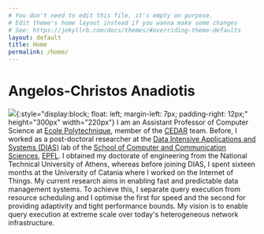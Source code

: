 ```yaml
---
# You don't need to edit this file, it's empty on purpose.
# Edit theme's home layout instead if you wanna make some changes
# See: https://jekyllrb.com/docs/themes/#overriding-theme-defaults
layout: default
title: Home
permalink: /home/
---
```

# Angelos-Christos Anadiotis

![](../photo.png){:style="display:block; float: left; margin-left: 7px; padding-right: 12px;" height="300px" width="220px"}
I am an Assistant Professor of Computer Science at [Ecole Polytechnique](https://www.polytechnique.edu), member of the [CEDAR](https://team.inria.fr/cedar) team.
Before, I worked as a post-doctoral researcher at the [Data Intensive Applications and Systems (DIAS)](https://dias.epfl.ch) lab of the [School of Computer and Communication Sciences](https://www.epfl.ch/schools/ic/), [EPFL](https://www.epfl.ch).
I obtained my doctorate of engineering from the National Technical University of Athens, whereas before joining DIAS, I spent sixteen months at the University of Catania where I worked on the Internet of Things.
My current research aims in enabling fast and predictable data management systems.
To achieve this, I separate query execution from resource scheduling and I optimise the first for speed and the second for providing adaptivity and tight performance bounds.
My vision is to enable query execution at extreme scale over today's heterogeneous network infrastructure.
